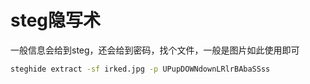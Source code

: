 # steg隐写术

一般信息会给到steg，还会给到密码，找个文件，一般是图片如此使用即可

```bash
steghide extract -sf irked.jpg -p UPupDOWNdownLRlrBAbaSSss
```
